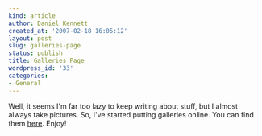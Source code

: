 ```yaml
---
kind: article
author: Daniel Kennett
created_at: '2007-02-18 16:05:12'
layout: post
slug: galleries-page
status: publish
title: Galleries Page
wordpress_id: '33'
categories:
- General
---
```


Well, it seems I'm far too lazy to keep writing about stuff, but I almost always take pictures. So, I've started putting galleries online. You can find them <a href="http://ikennd.ac/galleries/">here</a>. Enjoy!